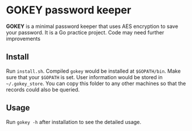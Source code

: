 # GOKEY password keeper

__GOKEY__ is a minimal password keeper that uses AES encryption to save your password.
It is a Go practice project. Code may need further improvements

## Install
Run `install.sh`. Compiled `gokey` would be installed at `$GOPATH/bin`. Make sure that your `$GOPATH` is set.
User information would be stored in `~/.gokey_store`. You can copy this folder to any other machines so that the records could also be queried.

## Usage
Run `gokey -h` after installation to see the detailed usage.